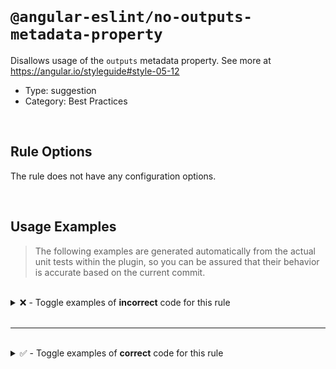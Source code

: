 <!--

  DO NOT EDIT.

  This markdown file was autogenerated using a mixture of the following files as the source of truth for its data:
  - ../../src/rules/no-outputs-metadata-property.ts
  - ../../tests/rules/no-outputs-metadata-property/cases.ts

  In order to update this file, it is therefore those files which need to be updated, as well as potentially the generator script:
  - ../../../../tools/scripts/generate-rule-docs.ts

-->

<br>

# `@angular-eslint/no-outputs-metadata-property`

Disallows usage of the `outputs` metadata property. See more at https://angular.io/styleguide#style-05-12

- Type: suggestion
- Category: Best Practices

<br>

## Rule Options

The rule does not have any configuration options.

<br>

## Usage Examples

> The following examples are generated automatically from the actual unit tests within the plugin, so you can be assured that their behavior is accurate based on the current commit.

<br>

<details>
<summary>❌ - Toggle examples of <strong>incorrect</strong> code for this rule</summary>

<br>

#### Default Config

```json
{
  "rules": {
    "@angular-eslint/no-outputs-metadata-property": [
      "error"
    ]
  }
}
```

<br>

#### ❌ Invalid Code

```ts
@Component({
  outputs: [
  ~~~~~~~~~~
    'id: foo'
  ],
  ~
  selector: 'app-test'
})
class Test {}
```

<br>

---

<br>

#### Default Config

```json
{
  "rules": {
    "@angular-eslint/no-outputs-metadata-property": [
      "error"
    ]
  }
}
```

<br>

#### ❌ Invalid Code

```ts
@Directive({
  outputs: [
  ~~~~~~~~~~
    'id: foo'
  ],
  ~
  selector: 'app-test'
})
class Test {}
```

<br>

---

<br>

#### Default Config

```json
{
  "rules": {
    "@angular-eslint/no-outputs-metadata-property": [
      "error"
    ]
  }
}
```

<br>

#### ❌ Invalid Code

```ts
@Component({
  outputs,
  ~~~~~~~
})
class Test {}
```

<br>

---

<br>

#### Default Config

```json
{
  "rules": {
    "@angular-eslint/no-outputs-metadata-property": [
      "error"
    ]
  }
}
```

<br>

#### ❌ Invalid Code

```ts
@Directive({
  outputs: [],
  ~~~~~~~~~~~
})
class Test {}
```

<br>

---

<br>

#### Default Config

```json
{
  "rules": {
    "@angular-eslint/no-outputs-metadata-property": [
      "error"
    ]
  }
}
```

<br>

#### ❌ Invalid Code

```ts
const test = [];
@Component({
  'outputs': test,
  ~~~~~~~~~~~~~~~
})
class Test {}
```

<br>

---

<br>

#### Default Config

```json
{
  "rules": {
    "@angular-eslint/no-outputs-metadata-property": [
      "error"
    ]
  }
}
```

<br>

#### ❌ Invalid Code

```ts
@Directive({
  ['outputs']: undefined,
  ~~~~~~~~~~~~~~~~~~~~~~
})
class Test {}
```

<br>

---

<br>

#### Default Config

```json
{
  "rules": {
    "@angular-eslint/no-outputs-metadata-property": [
      "error"
    ]
  }
}
```

<br>

#### ❌ Invalid Code

```ts
function outputs() {
  return [];
}

@Component({
  [`outputs`]: outputs(),
  ~~~~~~~~~~~~~~~~~~~~~~
})
class Test {}
```

</details>

<br>

---

<br>

<details>
<summary>✅ - Toggle examples of <strong>correct</strong> code for this rule</summary>

<br>

#### Default Config

```json
{
  "rules": {
    "@angular-eslint/no-outputs-metadata-property": [
      "error"
    ]
  }
}
```

<br>

#### ✅ Valid Code

```ts
class Test {}
```

<br>

---

<br>

#### Default Config

```json
{
  "rules": {
    "@angular-eslint/no-outputs-metadata-property": [
      "error"
    ]
  }
}
```

<br>

#### ✅ Valid Code

```ts
@Component()
class Test {}
```

<br>

---

<br>

#### Default Config

```json
{
  "rules": {
    "@angular-eslint/no-outputs-metadata-property": [
      "error"
    ]
  }
}
```

<br>

#### ✅ Valid Code

```ts
@Directive({})
class Test {}
```

<br>

---

<br>

#### Default Config

```json
{
  "rules": {
    "@angular-eslint/no-outputs-metadata-property": [
      "error"
    ]
  }
}
```

<br>

#### ✅ Valid Code

```ts
const options = {};
@Component(options)
class Test {}
```

<br>

---

<br>

#### Default Config

```json
{
  "rules": {
    "@angular-eslint/no-outputs-metadata-property": [
      "error"
    ]
  }
}
```

<br>

#### ✅ Valid Code

```ts
@Directive({
  selector: 'app-test',
  template: 'Hello'
})
class Test {}
```

<br>

---

<br>

#### Default Config

```json
{
  "rules": {
    "@angular-eslint/no-outputs-metadata-property": [
      "error"
    ]
  }
}
```

<br>

#### ✅ Valid Code

```ts
@Component({
  selector: 'app-test',
  queries: {},
})
class Test {}
```

<br>

---

<br>

#### Default Config

```json
{
  "rules": {
    "@angular-eslint/no-outputs-metadata-property": [
      "error"
    ]
  }
}
```

<br>

#### ✅ Valid Code

```ts
const outputs = 'providers';
@Directive({
  [outputs]: [],
})
class Test {}
```

<br>

---

<br>

#### Default Config

```json
{
  "rules": {
    "@angular-eslint/no-outputs-metadata-property": [
      "error"
    ]
  }
}
```

<br>

#### ✅ Valid Code

```ts
@NgModule({
  bootstrap: [Foo]
})
class Test {}
```

</details>

<br>
